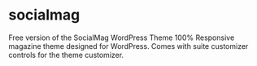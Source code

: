 # socialmag
Free version of the SocialMag WordPress Theme
100% Responsive magazine theme designed for WordPress. Comes with suite customizer controls for the theme customizer.
